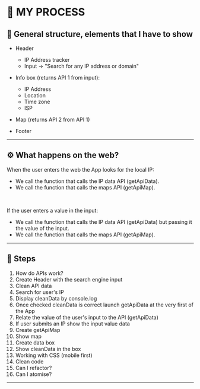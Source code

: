 # 🧠 MY PROCESS

## 📌 General structure, elements that I have to show

- Header

  - IP Address tracker
  - Input -> "Search for any IP address or domain"

- Info box (returns API 1 from input):

  - IP Address
  - Location
  - Time zone
  - ISP

- Map (returns API 2 from API 1)

- Footer

---

## ⚙️ What happens on the web?

When the user enters the web the App looks for the local IP:

- We call the function that calls the IP data API (getApiData).
- We call the function that calls the maps API (getApiMap).

<br>

If the user enters a value in the input:

- We call the function that calls the IP data API (getApiData) but passing it the value of the input.
- We call the function that calls the maps API (getApiMap).

---

## 📝 Steps

1. How do APIs work?
2. Create Header with the search engine input
3. Clean API data
4. Search for user's IP
5. Display cleanData by console.log
6. Once checked cleanData is correct launch getApiData at the very first of the App
7. Relate the value of the user's input to the API (getApiData)
8. If user submits an IP show the input value data
9. Create getApiMap
10. Show map
11. Create data box
12. Show cleanData in the box
13. Working with CSS (mobile first)
14. Clean code
15. Can I refactor?
16. Can I atomise?

---
